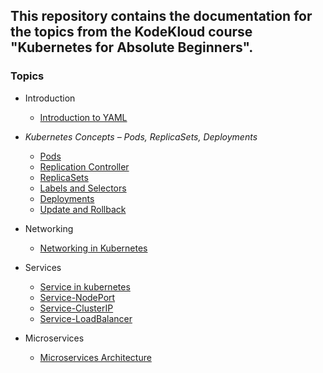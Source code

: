 ## This repository contains the documentation for the topics from the  KodeKloud course "Kubernetes for Absolute Beginners".


### Topics

- Introduction
    - [Introduction to YAML ](https://github.com/Minhaz00/Kubernetes-for-the-Absolute-Beginners/blob/main/YAML-Introduction/Introduction_to_yaml.md)

- *Kubernetes Concepts – Pods, ReplicaSets, Deployments*
    - [Pods](https://github.com/Minhaz00/Kubernetes-for-the-Absolute-Beginners/blob/main/kubernetes-pods/Pods-with-YAML.md)
    - [Replication Controller](https://github.com/Minhaz00/Kubernetes-for-the-Absolute-Beginners/blob/main/ReplicaSets/Replication-controller.md)
    - [ReplicaSets](https://github.com/Minhaz00/Kubernetes-for-the-Absolute-Beginners/blob/main/ReplicaSets/ReplicaSets.md)
    - [Labels and Selectors](https://github.com/Minhaz00/Kubernetes-for-the-Absolute-Beginners/blob/main/ReplicaSets/Labels%20and%20Selectors.md)
    - [Deployments](https://github.com/Minhaz00/Kubernetes-for-the-Absolute-Beginners/blob/main/Deployments/Deployments.md)
    - [Update and Rollback](https://github.com/Minhaz00/Kubernetes-for-the-Absolute-Beginners/blob/main/Deployments/Updates%20and%20rollback.md)

- Networking
    - [Networking in Kubernetes](https://github.com/Minhaz00/Kubernetes-for-the-Absolute-Beginners/blob/main/Networking-in-Kubernetes/Networking%20in%20Kubernetes.md)

- Services
    - [Service in kubernetes](https://github.com/Minhaz00/Kubernetes-for-the-Absolute-Beginners/blob/main/Services/Service%20in%20kubernetes.md)
    - [Service-NodePort](https://github.com/Minhaz00/Kubernetes-for-the-Absolute-Beginners/blob/main/Services/Service-NodePort.md)
    - [Service-ClusterIP](https://github.com/Minhaz00/Kubernetes-for-the-Absolute-Beginners/blob/main/Services/Service-ClusterIP.md)
    - [Service-LoadBalancer](https://github.com/Minhaz00/Kubernetes-for-the-Absolute-Beginners/blob/main/Services/Service-LoadBalancer.md)


- Microservices
    - [Microservices Architecture](https://github.com/Minhaz00/Kubernetes-for-the-Absolute-Beginners/blob/main/Microservices/microservices.md)
